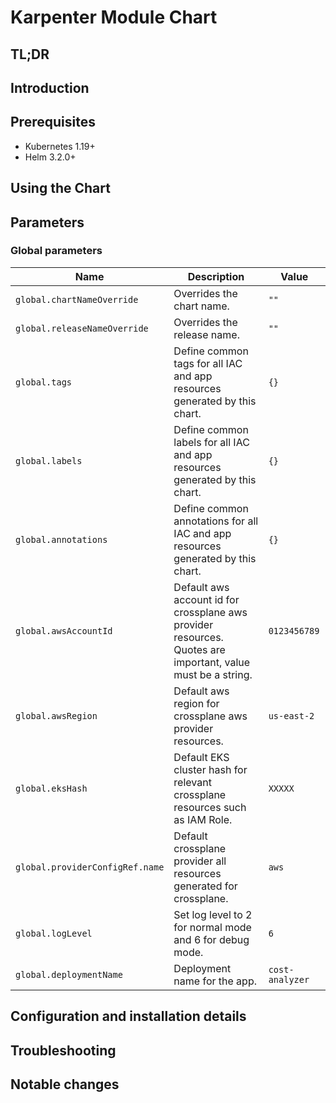 # Karpenter Module Chart

## TL;DR

## Introduction

## Prerequisites

- Kubernetes 1.19+
- Helm 3.2.0+

## Using the Chart

## Parameters

### Global parameters

| Name                            | Description                                                                                                 | Value           |
| ------------------------------- | ----------------------------------------------------------------------------------------------------------- | --------------- |
| `global.chartNameOverride`      | Overrides the chart name.                                                                                   | `""`            |
| `global.releaseNameOverride`    | Overrides the release name.                                                                                 | `""`            |
| `global.tags`                   | Define common tags for all IAC and app resources generated by this chart.                                   | `{}`            |
| `global.labels`                 | Define common labels for all IAC and app resources generated by this chart.                                 | `{}`            |
| `global.annotations`            | Define common annotations for all IAC and app resources generated by this chart.                            | `{}`            |
| `global.awsAccountId`           | Default aws account id for crossplane aws provider resources. Quotes are important, value must be a string. | `0123456789`    |
| `global.awsRegion`              | Default aws region for crossplane aws provider resources.                                                   | `us-east-2`     |
| `global.eksHash`                | Default EKS cluster hash for relevant crossplane resources such as IAM Role.                                | `XXXXX`         |
| `global.providerConfigRef.name` | Default crossplane provider all resources generated for crossplane.                                         | `aws`           |
| `global.logLevel`               | Set log level to 2 for normal mode and 6 for debug mode.                                                    | `6`             |
| `global.deploymentName`         | Deployment name for the app.                                                                                | `cost-analyzer` |


## Configuration and installation details


## Troubleshooting


## Notable changes
